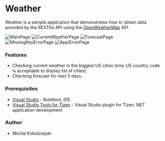 ﻿# Weather
Weather is a sample application that demonstrates how to obtain data provided by the RESTful API using the [OpenWeatherMap](<https://openweathermap.org/>) API.

![MainPage](./Screenshots/main_page.png)
![CurrentWeatherPage](./Screenshots/current_weather_page.png)
![ForecastPage](./Screenshots/forecast_page.png)
![MissingKeyErrorPage](./Screenshots/missing_key_error_page.png)
![AppiErrorPage](./Screenshots/api_error_page.png)

### Features
* Checking current weather in the biggest US cities (only US country code is acceptable to display list of cities).
* Checking forecast for next 5 days.

### Prerequisites
* [Visual Studio](https://www.visualstudio.com/) - Buildtool, IDE
* [Visual Studio Tools for Tizen](https://docs.tizen.org/application/vstools/install) - Visual Studio plugin for Tizen .NET application development

### Author
* Michał Kołodziejski
